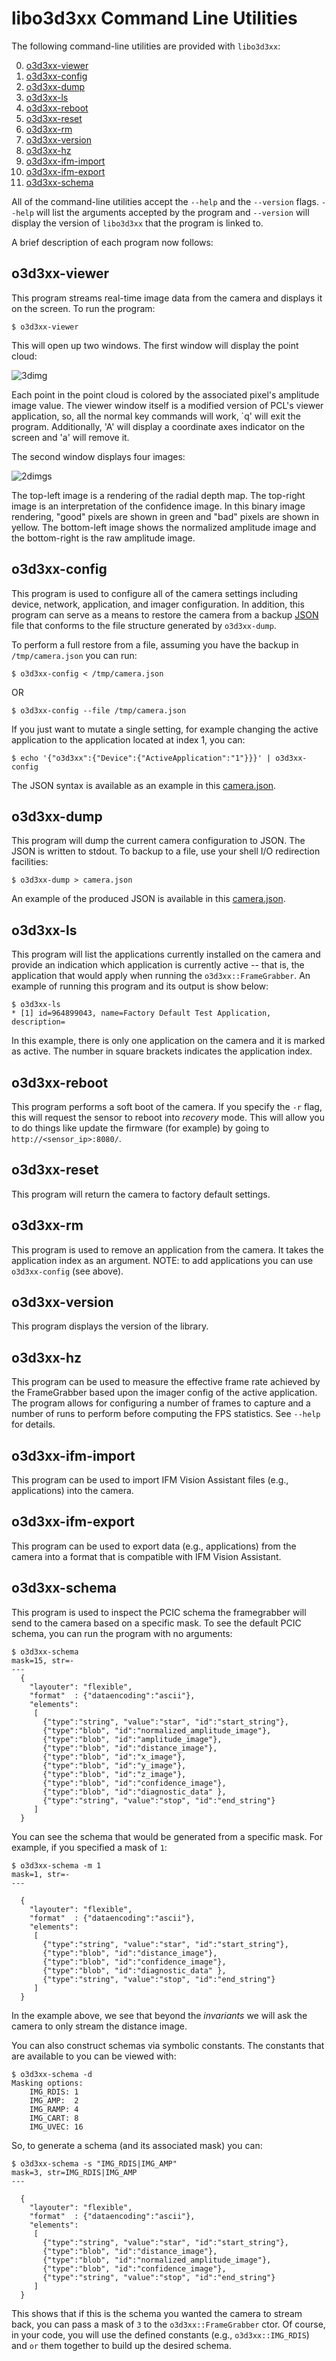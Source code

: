 libo3d3xx Command Line Utilities
================================

The following command-line utilities are provided with `libo3d3xx`:

0. [o3d3xx-viewer](#o3d3xx-viewer)
1. [o3d3xx-config](#o3d3xx-config)
2. [o3d3xx-dump](#o3d3xx-dump)
3. [o3d3xx-ls](#o3d3xx-ls)
4. [o3d3xx-reboot](#o3d3xx-reboot)
5. [o3d3xx-reset](#o3d3xx-reset)
6. [o3d3xx-rm](#o3d3xx-rm)
7. [o3d3xx-version](#o3d3xx-version)
8. [o3d3xx-hz](#o3d3xx-hz)
9. [o3d3xx-ifm-import](#o3d3xx-ifm-import)
10. [o3d3xx-ifm-export](#o3d3xx-ifm-export)
11. [o3d3xx-schema](#o3d3xx-schema)

All of the command-line utilities accept the `--help` and the `--version`
flags. `--help` will list the arguments accepted by the program and `--version`
will display the version of `libo3d3xx` that the program is linked to.

A brief description of each program now follows:


o3d3xx-viewer
-------------

This program streams real-time image data from the camera and displays it on
the screen. To run the program:

	$ o3d3xx-viewer

This will open up two windows. The first window will display the point cloud:

![3dimg](figures/3d.png)

Each point in the point cloud is colored by the associated pixel's amplitude
image value. The viewer window itself is a modified version of PCL's viewer
application, so, all the normal key commands will work, `q' will exit the
program. Additionally, 'A' will display a coordinate axes indicator on the
screen and 'a' will remove it.

The second window displays four images:

![2dimgs](figures/2d.png)

The top-left image is a rendering of the radial depth map. The top-right image
is an interpretation of the confidence image. In this binary image
rendering, "good" pixels are shown in green and "bad" pixels are shown in
yellow. The bottom-left image shows the normalized amplitude image and the
bottom-right is the raw amplitude image.


o3d3xx-config
-------------

This program is used to configure all of the camera settings including device,
network, application, and imager configuration. In addition, this program can
serve as a means to restore the camera from a backup
[JSON](http://www.json.org/) file that conforms to the file structure generated
by `o3d3xx-dump`.

To perform a full restore from a file, assuming you have the backup in
`/tmp/camera.json` you can run:

	$ o3d3xx-config < /tmp/camera.json

OR

	$ o3d3xx-config --file /tmp/camera.json

If you just want to mutate a single setting, for example changing the active
application to the application located at index 1, you can:

	$ echo '{"o3d3xx":{"Device":{"ActiveApplication":"1"}}}' | o3d3xx-config

The JSON syntax is available as an example in this [camera.json](./camera.json).


o3d3xx-dump
-----------

This program will dump the current camera configuration to JSON. The JSON is
written to stdout. To backup to a file, use your shell I/O redirection
facilities:

	$ o3d3xx-dump > camera.json

An example of the produced JSON is available in this
[camera.json](./camera.json).


o3d3xx-ls
---------

This program will list the applications currently installed on the camera and
provide an indication which application is currently active -- that is, the
application that would apply when running the `o3d3xx::FrameGrabber`. An
example of running this program and its output is show below:

	$ o3d3xx-ls
	* [1] id=964899043, name=Factory Default Test Application, description=

In this example, there is only one application on the camera and it is marked
as active. The number in square brackets indicates the application index.


o3d3xx-reboot
-------------

This program performs a soft boot of the camera. If you specify the `-r`
flag, this will request the sensor to reboot into _recovery_ mode. This will
allow you to do things like update the firmware (for example) by going to
`http://<sensor_ip>:8080/`.


o3d3xx-reset
------------

This program will return the camera to factory default settings.


o3d3xx-rm
---------

This program is used to remove an application from the camera. It takes the
application index as an argument. NOTE: to add applications you can use
`o3d3xx-config` (see above).


o3d3xx-version
--------------

This program displays the version of the library.


o3d3xx-hz
---------

This program can be used to measure the effective frame rate achieved by the
FrameGrabber based upon the imager config of the active application. The
program allows for configuring a number of frames to capture and a number of
runs to perform before computing the FPS statistics. See `--help` for details.


o3d3xx-ifm-import
-----------------

This program can be used to import IFM Vision Assistant files (e.g.,
applications) into the camera.



o3d3xx-ifm-export
-----------------

This program can be used to export data (e.g., applications) from the camera
into a format that is compatible with IFM Vision Assistant.

o3d3xx-schema
-------------

This program is used to inspect the PCIC schema the framegrabber will send to
the camera based on a specific mask. To see the default PCIC schema, you can
run the program with no arguments:

    $ o3d3xx-schema
    mask=15, str=-
    ---
      {
        "layouter": "flexible",
        "format"  : {"dataencoding":"ascii"},
        "elements":
         [
           {"type":"string", "value":"star", "id":"start_string"},
           {"type":"blob", "id":"normalized_amplitude_image"},
           {"type":"blob", "id":"amplitude_image"},
           {"type":"blob", "id":"distance_image"},
           {"type":"blob", "id":"x_image"},
           {"type":"blob", "id":"y_image"},
           {"type":"blob", "id":"z_image"},
           {"type":"blob", "id":"confidence_image"},
           {"type":"blob", "id":"diagnostic_data" },
           {"type":"string", "value":"stop", "id":"end_string"}
         ]
      }


You can see the schema that would be generated from a specific mask. For
example, if you specified a mask of `1`:

    $ o3d3xx-schema -m 1
    mask=1, str=-
    ---

      {
        "layouter": "flexible",
        "format"  : {"dataencoding":"ascii"},
        "elements":
         [
           {"type":"string", "value":"star", "id":"start_string"},
           {"type":"blob", "id":"distance_image"},
           {"type":"blob", "id":"confidence_image"},
           {"type":"blob", "id":"diagnostic_data" },
           {"type":"string", "value":"stop", "id":"end_string"}
         ]
      }

In the example above, we see that beyond the _invariants_ we will ask the
camera to only stream the distance image.

You can also construct schemas via symbolic constants. The constants that are
available to you can be viewed with:

    $ o3d3xx-schema -d
    Masking options:
	    IMG_RDIS: 1
	    IMG_AMP:  2
	    IMG_RAMP: 4
	    IMG_CART: 8
        IMG_UVEC: 16

So, to generate a schema (and its associated mask) you can:

    $ o3d3xx-schema -s "IMG_RDIS|IMG_AMP"
    mask=3, str=IMG_RDIS|IMG_AMP
    ---

      {
        "layouter": "flexible",
        "format"  : {"dataencoding":"ascii"},
        "elements":
         [
           {"type":"string", "value":"star", "id":"start_string"},
           {"type":"blob", "id":"distance_image"},
           {"type":"blob", "id":"normalized_amplitude_image"},
           {"type":"blob", "id":"confidence_image"},
           {"type":"string", "value":"stop", "id":"end_string"}
         ]
      }


This shows that if this is the schema you wanted the camera to stream back, you
can pass a mask of `3` to the `o3d3xx::FrameGrabber` ctor. Of course, in your
code, you will use the defined constants (e.g., `o3d3xx::IMG_RDIS`) and `or`
them together to build up the desired schema.
